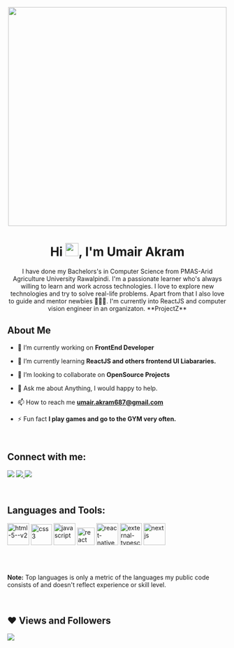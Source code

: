<p align="center">
<img width="500px" height="auto" src="images/image.gif" height="175px"/>
</p>

<h1 align="center">Hi <img src="https://raw.githubusercontent.com/MartinHeinz/MartinHeinz/master/wave.gif" width="30px">, I'm Umair Akram</h1>
<p align="center">
I have done my Bachelors's in Computer Science from PMAS-Arid Agriculture University Rawalpindi. I'm a passionate learner who's always willing to learn and work across technologies. I love to explore new technologies and try to solve real-life problems. Apart from that I also love to guide and mentor newbies 👨🏻‍💻. I'm currently into ReactJS and computer vision engineer in an organizaton. **ProjectZ**
</p>


## About Me

- 🔭 I’m currently working on **FrontEnd Developer**

- 🌱 I’m currently learning **ReactJS and others frontend UI Liabararies.**

- 👯 I’m looking to collaborate on **OpenSource Projects**

- 💬 Ask me about Anything, I would happy to help.

- 📫 How to reach me **umair.akram687@gmail.com**

- ⚡ Fun fact **I play games and go to the GYM very often.**

<br/>

## Connect with me:
<p align="left">
<a href = "https://www.linkedin.com/in/umair-akram-b785a217a/"><img src="https://img.icons8.com/fluent/40/000000/linkedin.png"/></a>

<a href="https://www.facebook.com/hafiz.umair.908347/">
<img src="https://img.icons8.com/fluent/40/000000/facebook-new.png">
</a>
<a href = "https://umairakram.netlify.app/"><img src="https://img.icons8.com/fluent/40/000000/portfolio.png"/></a>
</p>

<br/>

## Languages and Tools:

<p align="left"> 

  <p align="left">
<img width="50" height="50" src="https://img.icons8.com/color/50/html-5--v2.png" alt="html-5--v2"/>

<img width="48" height="48" src="https://img.icons8.com/fluency/48/css3.png" alt="css3"/>

<img width="50" height="50" src="https://img.icons8.com/color/50/javascript.png" alt="javascript"/>
    
<img width="40" height="40" src="https://img.icons8.com/officel/40/react.png" alt="react"/>
<img width="50" height="50" src="https://img.icons8.com/cute-clipart/50/react-native.png" alt="react-native"/>
<img width="50" height="50" src="https://img.icons8.com/external-tal-revivo-fresh-tal-revivo/50/external-typescript-an-open-source-programming-language-developed-and-maintained-by-microsoft-logo-fresh-tal-revivo.png" alt="external-typescript-an-open-source-programming-language-developed-and-maintained-by-microsoft-logo-fresh-tal-revivo"/>
<img width="50" height="50" src="https://img.icons8.com/color/50/nextjs.png" alt="nextjs"/>



</p>
  
</p>

<br/>

<br/>



<p>
  <b>Note:</b> Top languages is only a metric of the languages my public code consists of and doesn't reflect experience or skill level.
</p>


<br/>

## ❤ Views and Followers
<a href="https://github.com/Meghna-DAS/github-profile-views-counter">
    <img src="https://komarev.com/ghpvc/?username=abdulmateen22">
</a>
